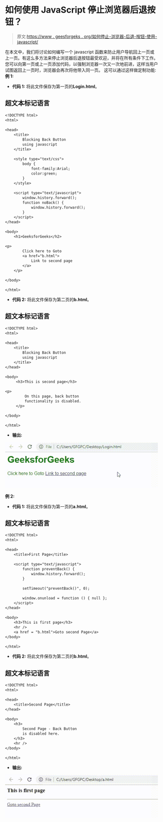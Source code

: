 # 如何使用 JavaScript 停止浏览器后退按钮？

> 原文:[https://www . geesforgeks . org/如何停止-浏览器-后退-按钮-使用-javascript/](https://www.geeksforgeeks.org/how-to-stop-browser-back-button-using-javascript/)

在本文中，我们将讨论如何编写一个 javascript 函数来防止用户导航回上一页或上一页。有这么多方法来停止浏览器后退按钮最受欢迎，并将在所有条件下工作。您可以向第一页或上一页添加代码，以强制浏览器一次又一次地前进，这样当用户试图返回上一页时，浏览器会再次将他带入同一页。
这可以通过这样做定制功能:
**例 1:**

*   **代码 1:** 将此文件保存为第一页的**Login.html**。

## 超文本标记语言

```
<!DOCTYPE html>
<html>

<head>
    <title>
        Blocking Back Button
        using javascript
    </title>

    <style type="text/css">
        body {
            font-family:Arial;
            color:green;
        }
    </style>

    <script type="text/javascript">
        window.history.forward();
        function noBack() {
            window.history.forward();
        }
    </script>
</head>

<body>
    <h1>GeeksforGeeks</h2>

<p>
        Click here to Goto
        <a href="b.html">
            Link to second page
        </a>
    </p>

</body>

</html>
```

*   **代码 2:** 将此文件保存为第二页的**b.html**。

## 超文本标记语言

```
<!DOCTYPE html>
<html>

<head>
    <title>
        Blocking Back Button
        using javascript
    </title>
</head>

<body>
     <h3>This is second page</h3>

<p>
         On this page, back button
         functionality is disabled.
     </p>

</body>

</html>
```

*   **输出:**

![](img/550f21e435c86f43ecc9011a14926ee1.png)

**例 2:**

*   **代码 1:** 将此文件保存为第一页的**a.html**。

## 超文本标记语言

```
<!DOCTYPE html>
<html>

<head>
    <title>First Page</title>

    <script type="text/javascript">
        function preventBack() {
            window.history.forward();
        }

        setTimeout("preventBack()", 0);

        window.onunload = function () { null };
    </script>
</head>

<body>
    <h3>This is first page</h3>
    <hr />
    <a href = "b.html">Goto second Page</a>
</body>

</html>
```

*   **代码 2:** 将此文件保存为第二页的**b.html**。

## 超文本标记语言

```
<!DOCTYPE html>
<html>

<head>
    <title>Second Page</title>
</head>

<body>
    <h3>
        Second Page - Back Button
        is disabled here.
    </h3>
    <hr />
</body>

</html>
```

*   **输出:**

![](img/77e53ec1f400b8e06d40402ba789d897.png)